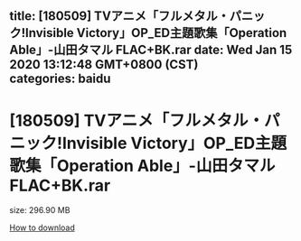 
title: [180509] TVアニメ「フルメタル・パニック!Invisible Victory」OP_ED主題歌集「Operation Able」-山田タマル FLAC+BK.rar
date: Wed Jan 15 2020 13:12:48 GMT+0800 (CST)    
categories: baidu
---

# [180509] TVアニメ「フルメタル・パニック!Invisible Victory」OP_ED主題歌集「Operation Able」-山田タマル FLAC+BK.rar
size: 296.90 MB
 
 

[How to download](https://bpcam.bemobtrk.com/go/2ceec3aa-1ca2-46d6-b9ff-aaa5c184517c?jno=576)